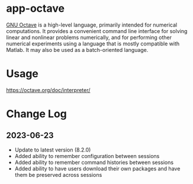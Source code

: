 # app-octave

[GNU Octave](https://www.gnu.org/software/octave/) is a high-level language, primarily intended for numerical computations.
It provides a convenient command line interface for solving linear and nonlinear problems numerically, and for performing
other numerical experiments using a language that is mostly compatible with Matlab.
It may also be used as a batch-oriented language.

# Usage
https://octave.org/doc/interpreter/

# Change Log

## 2023-06-23

* Update to latest version (8.2.0)
* Added ability to remember configuration between sessions
* Added ability to remember command histories between sessions
* Added ability to have users download their own packages and have
  them be preserved across sessions
